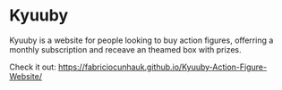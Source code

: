 # Kyuuby

 Kyuuby is a website for people looking to buy action figures, offerring a monthly subscription and receave an theamed box with prizes.
 
Check it out: https://fabriciocunhauk.github.io/Kyuuby-Action-Figure-Website/

